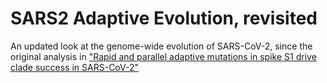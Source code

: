 # SARS2 Adaptive Evolution, revisited

An updated look at the genome-wide evolution of SARS-CoV-2, since the original analysis in ["Rapid and parallel adaptive mutations in spike S1 drive clade success in SARS-CoV-2"](https://www.sciencedirect.com/science/article/pii/S1931312822001482?via%3Dihub)

